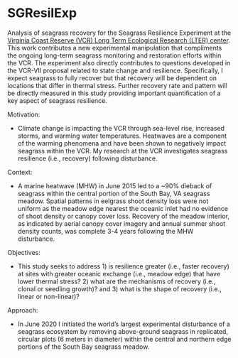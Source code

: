 # SGResilExp
Analysis of seagrass recovery for the Seagrass Resilience Experiment at the [Virginia Coast Reserve (VCR) Long Term Ecological Research (LTER) center](https://www.vcrlter.virginia.edu/home2/). This work contributes a new experimental manipulation that compliments the ongoing long-term seagrass monitoring and restoration efforts within the VCR. The experiment also directly contributes to questions developed in the VCR-VII proposal related to state change and resilience. Specifically, I expect seagrass to fully recover but that recovery will be dependent on locations that differ in thermal stress. Further recovery rate and pattern will be directly measured in this study providing important quantification of a key aspect of seagrass resilience.

Motivation:
   - Climate change is impacting the VCR through sea-level rise, increased storms, and warming water temperatures. Heatwaves are a component of the warming phenomena and have been shown to negatively impact seagrass within the VCR. My research at the VCR investigates seagrass resilience (i.e., recovery) following disturbance.

Context:
   - A marine heatwave (MHW) in June 2015 led to a ~90% dieback of seagrass within the central portion of the South Bay, VA seagrass meadow. Spatial patterns in eelgrass shoot density loss were not uniform as the meadow edge nearest the oceanic inlet had no evidence of shoot density or canopy cover loss. Recovery of the meadow interior, as indicated by aerial canopy cover imagery and annual summer shoot density counts, was complete 3-4 years following the MHW disturbance.

Objectives:
   - This study seeks to address 1) is resilience greater (i.e., faster recovery) at sites with greater oceanic exchange (i.e., meadow edge) that have lower thermal stress? 2) what are the mechanisms of recovery (i.e., clonal or seedling growth)? and 3) what is the shape of recovery (i.e., linear or non-linear)?

Approach:
   - In June 2020 I initiated the world’s largest experimental disturbance of a seagrass ecosystem by removing above-ground seagrass in replicated, circular plots (6 meters in diameter) within the central and northern edge portions of the South Bay seagrass meadow.
